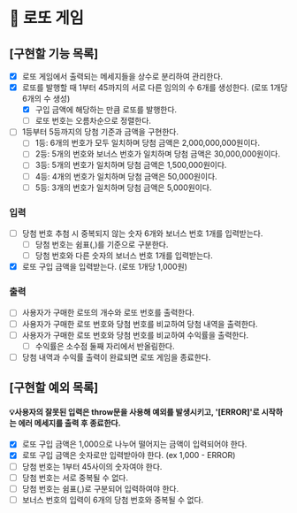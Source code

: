 # 🎫 로또 게임

## [구현할 기능 목록]

- [x] 로또 게임에서 출력되는 메세지들을 상수로 분리하여 관리한다.
- [x] 로또를 발행할 때 1부터 45까지의 서로 다른 임의의 수 6개를 생성한다. (로또 1개당 6개의 수 생성)
  - [x] 구입 금액에 해당하는 만큼 로또를 발행한다.
  - [ ] 로또 번호는 오름차순으로 정렬한다.
- [ ] 1등부터 5등까지의 당첨 기준과 금액을 구현한다.
  - [ ] 1등: 6개의 번호가 모두 일치하며 당첨 금액은 2,000,000,000원이다.
  - [ ] 2등: 5개의 번호와 보너스 번호가 일치하며 당첨 금액은 30,000,000원이다.
  - [ ] 3등: 5개의 번호가 일치하며 당첨 금액은 1,500,000원이다.
  - [ ] 4등: 4개의 번호가 일치하며 당첨 금액은 50,000원이다.
  - [ ] 5등: 3개의 번호가 일치하며 당첨 금액은 5,000원이다.

### 입력

- [ ] 당첨 번호 추첨 시 중복되지 않는 숫자 6개와 보너스 번호 1개를 입력받는다.
  - [ ] 당첨 번호는 쉼표(,)를 기준으로 구분한다.
  - [ ] 당첨 번호와 다른 숫자의 보너스 번호 1개를 입력받는다.
- [x] 로또 구입 금액을 입력받는다. (로또 1개당 1,000원)

### 출력

- [ ] 사용자가 구매한 로또의 개수와 로또 번호를 출력한다.
- [ ] 사용자가 구매한 로또 번호와 당첨 번호를 비교하여 당첨 내역을 출력한다.
- [ ] 사용자가 구매한 로또 번호와 당첨 번호를 비교하여 수익률을 출력한다.
  - [ ] 수익률은 소수점 둘째 자리에서 반올림한다.
- [ ] 당첨 내역과 수익률 출력이 완료되면 로또 게임을 종료한다.

## [구현할 예외 목록]

#### 💡사용자의 잘못된 입력은 throw문을 사용해 예외를 발생시키고, '[ERROR]'로 시작하는 에러 메세지를 출력 후 종료한다.

- [x] 로또 구입 금액은 1,000으로 나누어 떨어지는 금액이 입력되어야 한다.
- [x] 로또 구입 금액은 숫자로만 입력받아야 한다. (ex 1,000 - ERROR)
- [ ] 당첨 번호는 1부터 45사이의 숫자여야 한다.
- [ ] 당첨 번호는 서로 중복될 수 없다.
- [ ] 당첨 번호는 쉼표(,)로 구분되어 입력하여야 한다.
- [ ] 보너스 번호의 입력이 6개의 당첨 번호와 중복될 수 없다.
